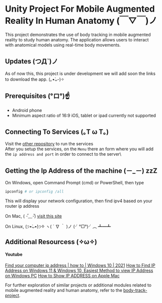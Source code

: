 # Unity Project For Mobile Augmented Reality In Human Anatomy (￣▽￣)ノ
This project demonstrates the use of body tracking in mobile augmented reality to study human anatomy. The application allows users to interact with anatomical models using real-time body movements.

## Updates (つД`)ノ
As of now this, this project is under development we will add soon the links to download the app. (｡•̀ᴗ-)✧

## Prerequisites (°ロ°)☝
- Android phone
- Minimum aspect ratio of 16:9
  iOS, tablet or ipad currently not supported

## Connecting To Services (｡T ω T｡)
Visit the [other repository](https://github.com/HairyBlue/body-track-project) to run the services\
After you setup the services, on the `Menu` there an form where you will add the `ip address and port` in order to connect to the server\

## Getting the Ip Address of the machine (－_－) zzZ
On Windows, open Command Prompt (cmd) or PowerShell, then type
```bash
ipconfig # or ipconfig /all
```
This will display your network configuration, then find ipv4 based on your router ip address

On Mac, ( ･ั﹏･ั)
[visit this site](https://www.wikihow.com/Find-Your-IP-Address-on-a-Mac)

On Linux, (੭•̀ᴗ•̀)੭✧ ヽ( ´ ∇ ｀ )ノ  (╯°□°)╯︵ ┻━┻

## Additional Resourcess (✧ω✧)
#### Youtube
[Find your computer ip address | how to | Windows 10 | 2021](https://www.youtube.com/watch?v=mdp3HtO7Cjs)
[How to Find IP Address on Windows 11 & Windows 10, Easiest Method to view IP Address on Windows PC](https://www.youtube.com/watch?v=_FHuWzC8BKE)
[How to Show IP ADDRESS on Apple Mac](https://www.youtube.com/watch?v=IZE548Dp4HA)

For further exploration of similar projects or additional modules related to mobile augmented reality and human anatomy, refer to the [body-track-project](https://github.com/HairyBlue/body-track-project).